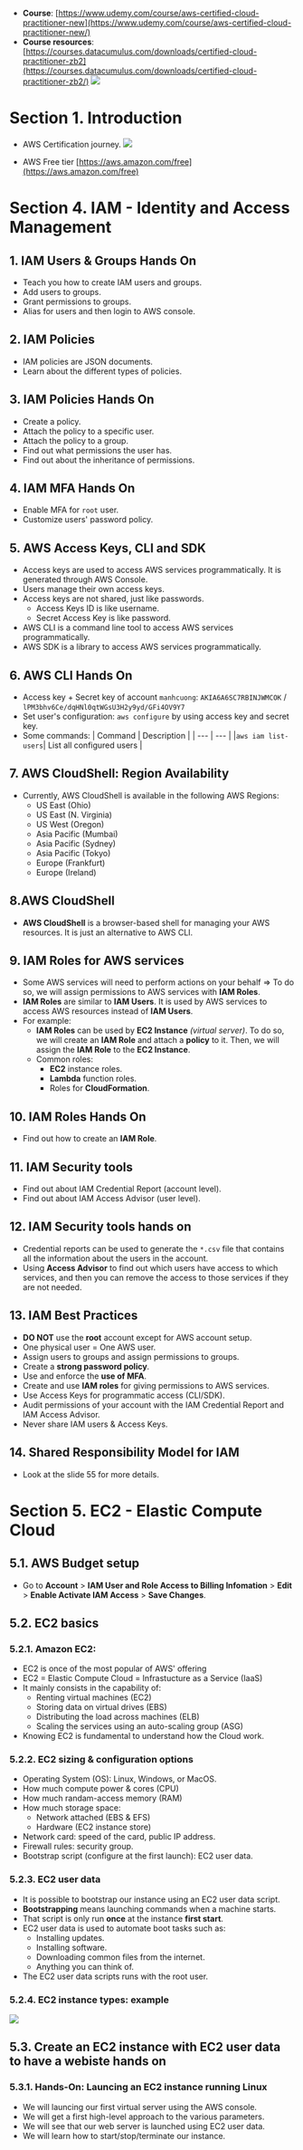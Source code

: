 * **Course**: [https://www.udemy.com/course/aws-certified-cloud-practitioner-new](https://www.udemy.com/course/aws-certified-cloud-practitioner-new/)
* **Course resources**: [https://courses.datacumulus.com/downloads/certified-cloud-practitioner-zb2](https://courses.datacumulus.com/downloads/certified-cloud-practitioner-zb2/)
![](img/cover.png)

# Section 1. Introduction
* AWS Certification journey.
  ![](img/sec01/01.png)

* AWS Free tier [https://aws.amazon.com/free](https://aws.amazon.com/free)

# Section 4. IAM - Identity and Access Management
## 1. IAM Users & Groups Hands On
* Teach you how to create IAM users and groups.
* Add users to groups.
* Grant permissions to groups.
* Alias for users and then login to AWS console.

## 2. IAM Policies
* IAM policies are JSON documents.
* Learn about the different types of policies.

## 3. IAM Policies Hands On
* Create a policy.
* Attach the policy to a specific user.
* Attach the policy to a group.
* Find out what permissions the user has.
* Find out about the inheritance of permissions.

## 4. IAM MFA Hands On
* Enable MFA for `root` user.
* Customize users' password policy.

## 5. AWS Access Keys, CLI and SDK
* Access keys are used to access AWS services programmatically. It is generated through AWS Console.
* Users manage their own access keys.
* Access keys are not shared, just like passwords.
  * Access Keys ID is like username.
  * Secret Access Key is like password.
* AWS CLI is a command line tool to access AWS services programmatically.
* AWS SDK is a library to access AWS services programmatically.

## 6. AWS CLI Hands On
* Access key + Secret key of account `manhcuong`: `AKIA6A6SC7RBINJWMCOK` / `lPM3bhv6Ce/dqHNl0qtWGsU3H2y9yd/GFi4OV9Y7`
* Set user's configuration: `aws configure` by using access key and secret key.
* Some commands:
  | Command | Description |
  | --- | --- |
  |`aws iam list-users`| List all configured users |

## 7. AWS CloudShell: Region Availability
* Currently, AWS CloudShell is available in the following AWS Regions:
  * US East (Ohio)
  * US East (N. Virginia)
  * US West (Oregon)
  * Asia Pacific (Mumbai)
  * Asia Pacific (Sydney)
  * Asia Pacific (Tokyo)
  * Europe (Frankfurt)
  * Europe (Ireland)

## 8.AWS CloudShell
* **AWS CloudShell** is a browser-based shell for managing your AWS resources. It is just an alternative to AWS CLI.

## 9. IAM Roles for AWS services
* Some AWS services will need to perform actions on your behalf $\Rightarrow$ To do so, we will assign permissions to AWS services with **IAM Roles**.
* **IAM Roles** are similar to **IAM Users**. It is used by AWS services to access AWS resources instead of **IAM Users**.
* For example:
  * **IAM Roles** can be used by **EC2 Instance** _(virtual server)_. To do so, we will create an **IAM Role** and attach a **policy** to it. Then, we will assign the **IAM Role** to the **EC2 Instance**.
  * Common roles:
    * **EC2** instance roles.
    * **Lambda** function roles.
    * Roles for **CloudFormation**.

## 10. IAM Roles Hands On
* Find out how to create an **IAM Role**.

## 11. IAM Security tools
* Find out about IAM Credential Report (account level).
* Find out about IAM Access Advisor (user level).

## 12. IAM Security tools hands on
* Credential reports can be used to generate the `*.csv` file that contains all the information about the users in the account.
* Using **Access Advisor** to find out which users have access to which services, and then you can remove the access to those services if they are not needed.

## 13. IAM Best Practices
* **DO NOT** use the **root** account except for AWS account setup.
* One physical user = One AWS user.
* Assign users to groups and assign permissions to groups.
* Create a **strong password policy**.
* Use and enforce the **use of MFA**.
* Create and use **IAM roles** for giving permissions to AWS services.
* Use Access Keys for programmatic access (CLI/SDK).
* Audit permissions of your account with the IAM Credential Report and IAM Access Advisor.
* Never share IAM users & Access Keys.

## 14. Shared Responsibility Model for IAM
* Look at the slide 55 for more details.

# Section 5. EC2 - Elastic Compute Cloud
## 5.1. AWS Budget setup
* Go to **Account** > **IAM User and Role Access to Billing Infomation** > **Edit** > **Enable Activate IAM Access** > **Save Changes**.

## 5.2. EC2 basics
### 5.2.1. Amazon EC2:
* EC2 is once of the most popular of AWS' offering
* EC2 = Elastic Compute Cloud = Infrastucture as a Service (IaaS)
* It mainly consists in the capability of:
  * Renting virtual machines (EC2)
  * Storing data on virtual drives (EBS)
  * Distributing the load across machines (ELB)
  * Scaling the services using an auto-scaling group (ASG)
* Knowing EC2 is fundamental to understand how the Cloud work.

### 5.2.2. EC2 sizing & configuration options
* Operating System (OS): Linux, Windows, or MacOS.
* How much compute power & cores (CPU)
* How much randam-access memory (RAM)
* How much storage space:
  * Network attached (EBS & EFS)
  * Hardware (EC2 instance store)
* Network card: speed of the card, public IP address.
* Firewall rules: security group.
* Bootstrap script (configure at the first launch): EC2 user data.

### 5.2.3. EC2 user data
* It is possible to bootstrap our instance using an EC2 user data script.
* **Bootstrapping** means launching commands when a machine starts.
* That script is only run **once** at the instance **first start**.
* EC2 user data is used to automate boot tasks such as:
  * Installing updates.
  * Installing software.
  * Downloading common files from the internet.
  * Anything you can think of.
* The EC2 user data scripts runs with the root user.

### 5.2.4. EC2 instance types: example
![](./img/sec05/01.png)


## 5.3. Create an EC2 instance with EC2 user data to have a webiste hands on
### 5.3.1. Hands-On: Launcing an EC2 instance running Linux
* We will launcing our first virtual server using the AWS console.
* We will get a first high-level approach to the various parameters.
* We will see that our web server is launched using EC2 user data.
* We will learn how to start/stop/terminate our instance.